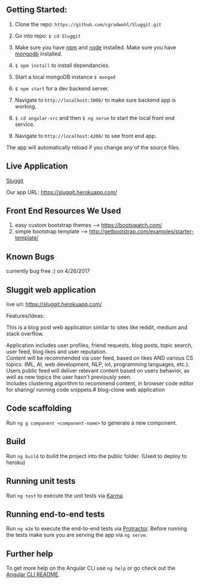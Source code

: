 ## Getting Started:
1. Clone the repo: `https://github.com/cgradwohl/Sluggit.git`

2. Go into repo: `$ cd Sluggit`

3. Make sure you have [npm](https://www.npmjs.com/) and [node](https://nodejs.org/en/) installed. Make sure you have [mongodb](https://www.mongodb.com/) installed.

4. `$ npm install` to install dependancies.

5. Start a local mongoDB instance `$ mongod`

6. `$ npm start` for a dev backend server.

7. Navigate to `http://localhost:3000/` to make sure backend app is working.

7. `$ cd angular-src` and then `$ ng serve` to start the local front end service.

8.  Navigate to `http://localhost:4200/` to see front end app.



The app will automatically reload if you change any of the source files.

## Live Application
[Sluggit](https://sluggit.herokuapp.com/ )

Our app URL: https://sluggit.herokuapp.com/


## Front End Resources We Used
1. easy custom bootstrap themes --> https://bootswatch.com/
2. simple bootstrap template --> http://getbootstrap.com/examples/starter-template/

## Known Bugs
currently bug free :) on 4/26/2017   


## Sluggit web application
live url: https://sluggit.herokuapp.com/


Features/Ideas:

This is a blog post web application similar to sites like reddit, medium and stack overflow.

Application includes user profiles, friend requests, blog posts, topic search, user feed,
blog likes and user reputation.  
Content will be recommended via user feed, based on likes AND various CS topics: (ML, AI, web development, NLP, iot, programming languages, etc.).
Users public feed will deliver relevant content based on users behavior, as well as new topics the user hasn't previously seen. 	
Includes clustering algorithm to recommend content, in browser code editor for sharing/ running code snippets.# blog-clone web application


## Code scaffolding

Run `ng g component <component-name>` to generate a new component.

## Build

Run `ng build` to build the project into the public folder. (Used to deploy to heroku)


## Running unit tests

Run `ng test` to execute the unit tests via [Karma](https://karma-runner.github.io).

## Running end-to-end tests

Run `ng e2e` to execute the end-to-end tests via [Protractor](http://www.protractortest.org/).
Before running the tests make sure you are serving the app via `ng serve`.

## Further help

To get more help on the Angular CLI use `ng help` or go check out the [Angular CLI README](https://github.com/angular/angular-cli/blob/master/README.md).
